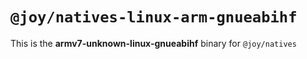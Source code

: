 # `@joy/natives-linux-arm-gnueabihf`

This is the **armv7-unknown-linux-gnueabihf** binary for `@joy/natives`

